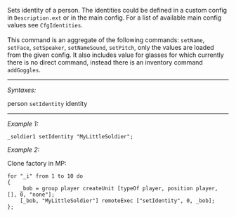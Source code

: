 Sets identity of a person. The identities could be defined in a custom config in `Description.ext` or in the main config. For a list of available main config values see `CfgIdentities`.
<br><br> 
This command is an aggregate of the following commands: `setName`, `setFace`, `setSpeaker`, `setNameSound`, `setPitch`, only the values are loaded from the given config. It also includes value for glasses for which currently there is no direct command, instead there is an inventory command `addGoggles`.


---
*Syntaxes:*

person `setIdentity` identity

---
*Example 1:*

```sqf
_soldier1 setIdentity "MyLittleSoldier";
```

*Example 2:*

Clone factory in MP:

```sqf
for "_i" from 1 to 10 do
{
	_bob = group player createUnit [typeOf player, position player, [], 0, "none"];
	[_bob, "MyLittleSoldier"] remoteExec ["setIdentity", 0, _bob];
};
```